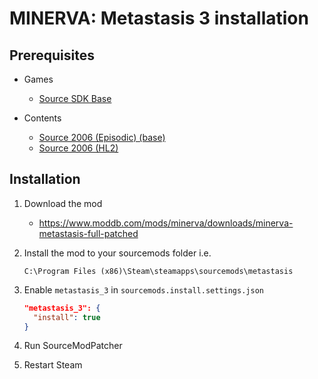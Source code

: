 # MINERVA: Metastasis 3 installation

## Prerequisites

- Games
  - [Source SDK Base](../../../game-installation/game-installation/source-sdk-base.md)

- Contents
  - [Source 2006 (Episodic) (base)](../../../SourceContentInstaller/v0/content-installation/source-2006.md#episodic-base-content)
  - [Source 2006 (HL2)](../../../SourceContentInstaller/v0/content-installation/source-2006.md#hl2-content)

## Installation

1. Download the mod

   - <https://www.moddb.com/mods/minerva/downloads/minerva-metastasis-full-patched>

2. Install the mod to your sourcemods folder i.e.

   ```text
   C:\Program Files (x86)\Steam\steamapps\sourcemods\metastasis
   ```

3. Enable `metastasis_3` in `sourcemods.install.settings.json`

   ```json
   "metastasis_3": {
     "install": true
   }
   ```

4. Run SourceModPatcher
5. Restart Steam
